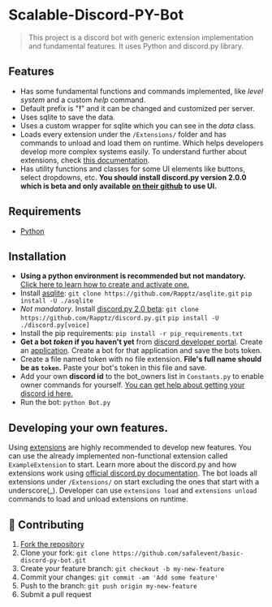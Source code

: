 # Scalable-Discord-PY-Bot
>This project is a discord bot with generic extension implementation and fundamental features. It uses Python and discord.py library.

## Features
- Has some fundamental functions and commands implemented, like _level system_ and a custom _help_ command.
- Default prefix is "**!**" and it can be changed and customized per server.
- Uses sqlite to save the data.
- Uses a custom wrapper for sqlite which you can see in the _data_ class.
- Loads every extension under the `/Extensions/` folder and has commands to unload and load them on runtime. Which helps developers develop more complex systems easily. To understand further about extensions, check [this documentation](https://discordpy.readthedocs.io/en/stable/ext/commands/extensions.html).
- Has utility functions and classes for some UI elements like buttons, select dropdowns, etc. **You should install discord.py version 2.0.0 which is beta and only available [on their github](https://github.com/Rapptz/discord.py) to use UI.**

## Requirements
- [Python](https://www.python.org/downloads/)

## Installation
- __Using a python environment is recommended but not mandatory.__ [Click here to learn how to create and activate one.](https://docs.python.org/3/tutorial/venv.html)
- Install [asqlite](https://github.com/Rapptz/asqlite):
 `git clone https://github.com/Rapptz/asqlite.git`
 `pip install -U ./asqlite`
- _Not mandatory_. Install [discord.py 2.0 beta](https://github.com/Rapptz/discord.py):
 `git clone https://github.com/Rapptz/discord.py.git`
 `pip install -U ./discord.py[voice]`
- Install the pip requirements: `pip install -r pip_requirements.txt`
- **Get a bot _token_ if you haven't yet** from [discord developer portal](https://discord.com/developers/docs/intro). Create an [application](https://discord.com/developers/applications). Create a bot for that application and save the bots token.
- Create a file named token with no file extension. **File's full name should be as `token`.** Paste your bot's token in this file and save.
- Add your own **discord id** to the bot_owners list in `Constants.py` to enable owner commands for yourself. [You can get help about getting your discord id here.](https://support.discord.com/hc/en-us/articles/206346498-Where-can-I-find-my-User-Server-Message-ID-)
- Run the bot: `python Bot.py`

## Developing your own features.
Using [extensions](https://discordpy.readthedocs.io/en/stable/ext/commands/extensions.html) are highly recommended to develop new features. You can use the already implemented non-functional extension called `ExampleExtension` to start. Learn more about the discord.py and how extensions work using [official discord.py documentation](https://discordpy.readthedocs.io/en/stable/). The bot loads all extensions under `/Extensions/` on start excluding the ones that start with a underscore(\_). Developer can use `extensions load` and `extensions unload` commands to load and unload extensions on runtime.

## 🤝 Contributing
1. [Fork the repository](https://github.com/safalevent/basic-discord-py-bot.git)
2. Clone your fork: `git clone https://github.com/safalevent/basic-discord-py-bot.git`
3. Create your feature branch: `git checkout -b my-new-feature`
4. Commit your changes: `git commit -am 'Add some feature'`
5. Push to the branch: `git push origin my-new-feature`
6. Submit a pull request

